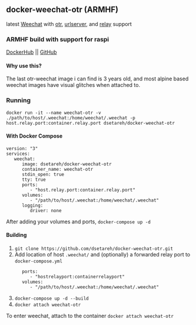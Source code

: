 ## docker-weechat-otr (ARMHF)
latest [Weechat](https://weechat.org/) with [otr](https://weechat.org/scripts/source/otr.py.html/), [urlserver](https://weechat.org/scripts/source/urlserver.py.html/), and [relay](https://weechat.org/files/doc/stable/weechat_relay_protocol.en.html) support

### ARMHF build with support for raspi

 [DockerHub](https://hub.docker.com/r/dsetareh/docker-weechat-otr) || [GitHub](https://github.com/dsetareh/docker-weechat-otr)

#### Why use this?
The last otr-weechat image i can find is 3 years old, and most alpine based weechat images have visual glitches when attached to.



### Running
```
docker run -it --name weechat-otr -v ./path/to/host/.weechat:/home/weechat/.weechat -p host.relay.port:container.relay.port dsetareh/docker-weechat-otr
```

#### With Docker Compose

```
version: "3"
services:
   weechat:
      image: dsetareh/docker-weechat-otr
      container_name: weechat-otr
      stdin_open: true
      tty: true
      ports:
         - "host.relay.port:container.relay.port"
      volumes:
         - "/path/to/host/.weechat:/home/weechat/.weechat"
      logging:
         driver: none

```
After adding your volumes and ports, `docker-compose up -d`

#### Building

1. `git clone https://github.com/dsetareh/docker-weechat-otr.git`
2. Add location of host `.weechat/` and (optionally) a forwarded relay port to `docker-compose.yml`

```
      ports:
         - "hostrelayport:containerrelayport"
      volumes:
         - "/path/to/host/.weechat:/home/weechat/.weechat"

```

3. `docker-compose up -d --build`
4. `docker attach weechat-otr`

To enter weechat, attach to the container `docker attach weechat-otr`

